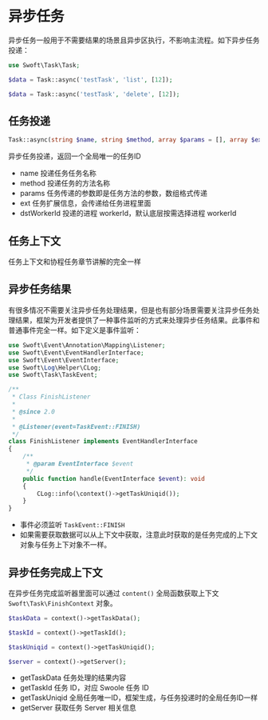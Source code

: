 # 异步任务

异步任务一般用于不需要结果的场景且异步区执行，不影响主流程。如下异步任务投递：

```php
use Swoft\Task\Task;

$data = Task::async('testTask', 'list', [12]);

$data = Task::async('testTask', 'delete', [12]);
```

## 任务投递

```php
Task::async(string $name, string $method, array $params = [], array $ext = [], int $dstWorkerId = -1, callable $fallback = null)
```
异步任务投递，返回一个全局唯一的任务ID

- name 投递任务任务名称
- method 投递任务的方法名称
- params 任务传递的参数即是任务方法的参数，数组格式传递
- ext 任务扩展信息，会传递给任务进程里面
- dstWorkerId 投递的进程 workerId，默认底层按需选择进程 workerId

## 任务上下文

任务上下文和协程任务章节讲解的完全一样

## 异步任务结果

有很多情况不需要关注异步任务处理结果，但是也有部分场景需要关注异步任务处理结果，框架为开发者提供了一种事件监听的方式来处理异步任务结果。此事件和普通事件完全一样。如下定义是事件监听：

```php
use Swoft\Event\Annotation\Mapping\Listener;
use Swoft\Event\EventHandlerInterface;
use Swoft\Event\EventInterface;
use Swoft\Log\Helper\CLog;
use Swoft\Task\TaskEvent;

/**
 * Class FinishListener
 *
 * @since 2.0
 *
 * @Listener(event=TaskEvent::FINISH)
 */
class FinishListener implements EventHandlerInterface
{
    /**
     * @param EventInterface $event
     */
    public function handle(EventInterface $event): void
    {
        CLog::info(\context()->getTaskUniqid());
    }
}
```

- 事件必须监听 `TaskEvent::FINISH`
- 如果需要获取数据可以从上下文中获取，注意此时获取的是任务完成的上下文对象与任务上下对象不一样。

## 异步任务完成上下文

在异步任务完成监听器里面可以通过 `content()` 全局函数获取上下文 `Swoft\Task\FinishContext` 对象。

```php
$taskData = context()->getTaskData();

$taskId = context()->getTaskId();

$taskUniqid = context()->getTaskUniqid();

$server = context()->getServer();
```

- getTaskData 任务处理的结果内容
- getTaskId 任务 ID，对应 Swoole 任务 ID
- getTaskUniqid 全局任务唯一ID，框架生成，与任务投递时的全局任务ID一样
- getServer 获取任务 Server 相关信息